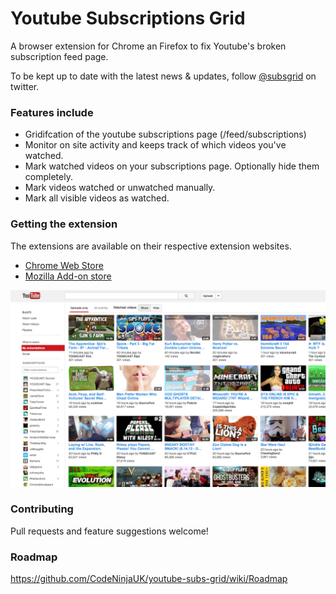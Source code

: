 Youtube Subscriptions Grid
=================

A browser extension for Chrome an Firefox to fix Youtube's broken subscription feed page.

To be kept up to date with the latest news & updates, follow [@subsgrid](https://twitter.com/subsgrid) on twitter. 

### Features include

* Gridifcation of the youtube subscriptions page (/feed/subscriptions)
* Monitor on site activity and keeps track of which videos you've watched.
* Mark watched videos on your subscriptions page. Optionally hide them completely. 
* Mark videos watched or unwatched manually.
* Mark all visible videos as watched.

### Getting the extension

The extensions are available on their respective extension websites. 

* [Chrome Web Store](https://chrome.google.com/webstore/detail/youtube-subscriptions-gri/dcnjhgnfnmijfkmcddcmffeamphmmeed)
* [Mozilla Add-on store](https://addons.mozilla.org/en-US/firefox/addon/better-youtube-subscription/)
 

![Gridified subscriptions page](/resources/screenshot1.png "Gridified subscriptions page")

### Contributing

Pull requests and feature suggestions welcome!

### Roadmap

https://github.com/CodeNinjaUK/youtube-subs-grid/wiki/Roadmap
